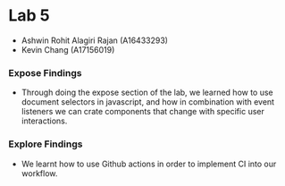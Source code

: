 # Lab 5 

- Ashwin Rohit Alagiri Rajan (A16433293)
- Kevin Chang (A17156019)

### Expose Findings

- Through doing the expose section of the lab, we learned how to use document selectors in javascript, and how in combination with event listeners we can crate components that change with specific user interactions.

### Explore Findings

- We learnt how to use Github actions in order to implement CI into our workflow. 
